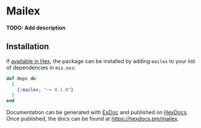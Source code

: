 # Mailex

**TODO: Add description**

## Installation

If [available in Hex](https://hex.pm/docs/publish), the package can be installed
by adding `mailex` to your list of dependencies in `mix.exs`:

```elixir
def deps do
  [
    {:mailex, "~> 0.1.0"}
  ]
end
```

Documentation can be generated with [ExDoc](https://github.com/elixir-lang/ex_doc)
and published on [HexDocs](https://hexdocs.pm). Once published, the docs can
be found at <https://hexdocs.pm/mailex>.

